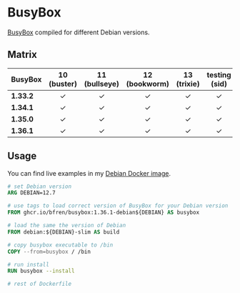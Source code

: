 # BusyBox

[BusyBox](https://busybox.net) compiled for different Debian versions.

## Matrix

| BusyBox     | 10 (buster) | 11 (bullseye) | 12 (bookworm) | 13 (trixie) | testing (sid) |
| ----------- | :---------: | :-----------: | :-----------: | :---------: | :-----------: |
| **1.33.2**  | &check;     | &check;       | &check;       | &check;     | &check;       |
| **1.34.1**  | &check;     | &check;       | &check;       | &check;     | &check;       |
| **1.35.0**  | &check;     | &check;       | &check;       | &check;     | &check;       |
| **1.36.1**  | &check;     | &check;       | &check;       | &check;     | &check;       |

## Usage

You can find live examples in my [Debian Docker image](https://github.com/bfren/docker-debian).

```Dockerfile
# set Debian version
ARG DEBIAN=12.7

# use tags to load correct version of BusyBox for your Debian version
FROM ghcr.io/bfren/busybox:1.36.1-debian${DEBIAN} AS busybox

# load the same the version of Debian
FROM debian:${DEBIAN}-slim AS build

# copy busybox executable to /bin
COPY --from=busybox / /bin

# run install
RUN busybox --install

# rest of Dockerfile
```
